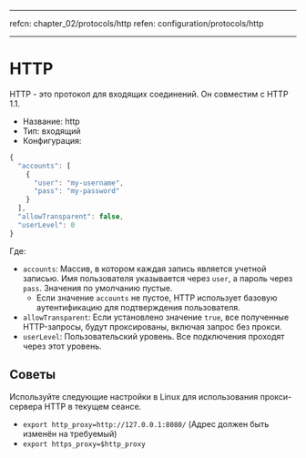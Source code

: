 * * *

refcn: chapter_02/protocols/http refen: configuration/protocols/http

* * *

# HTTP

HTTP - это протокол для входящих соединений. Он совместим с HTTP 1.1.

* Название: http
* Тип: входящий
* Конфигурация:

```javascript
{
  "accounts": [
    {
      "user": "my-username",
      "pass": "my-password"
    }
  ],
  "allowTransparent": false,
  "userLevel": 0
}
```

Где:

* `accounts`: Массив, в котором каждая запись является учетной записью. Имя пользователя указывается через `user`, а пароль через `pass`. Значения по умолчанию пустые. 
  * Если значение `accounts` не пустое, HTTP использует базовую аутентификацию для подтверждения пользователя.
* ` allowTransparent `: Если установлено значение ` true `, все полученные HTTP-запросы, будут проксированы, включая запрос без прокси.
* ` userLevel `: Пользовательский уровень. Все подключения проходят через этот уровень.

## Советы

Используйте следующие настройки в Linux для использования прокси-сервера HTTP в текущем сеансе.

* `export http_proxy=http://127.0.0.1:8080/` (Адрес должен быть изменён на требуемый)
* `export https_proxy=$http_proxy`